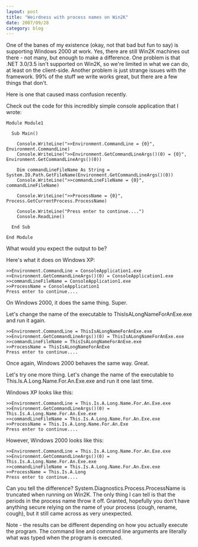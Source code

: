 ```yaml
---
layout: post
title: "Weirdness with process names on Win2K"
date: 2007/09/28
category: blog
---
```


One of the banes of my existence (okay, not that bad but fun to say) is supporting Windows 2000 at work. Yes, there are still Win2K machines out there - not many, but enough to make a difference. One problem is that .NET 3.0/3.5 isn't supported on Win2K, so we're limited in what we can do, at least on the client-side. Another problem is just strange issues with the framework. 99% of the stuff we write works great, but there are a few things that don't. 

Here is one that caused mass confusion recently. 

Check out the code for this incredibly simple console application that I wrote:

    Module Module1

      Sub Main()

        Console.WriteLine(">>Environment.CommandLine = {0}", Environment.CommandLine)
        Console.WriteLine(">>Environment.GetCommandLineArgs()(0) = {0}", Environment.GetCommandLineArgs()(0))

        Dim commandLineFileName As String = System.IO.Path.GetFileName(Environment.GetCommandLineArgs()(0))
        Console.WriteLine(">>commandLineFileName = {0}", commandLineFileName)

        Console.WriteLine(">>ProcessName = {0}", Process.GetCurrentProcess.ProcessName)

        Console.WriteLine("Press enter to continue....")
        Console.ReadLine()

      End Sub

    End Module

What would you expect the output to be? 

Here's what it does on Windows XP:

    >>Environment.CommandLine = ConsoleApplication1.exe
    >>Environment.GetCommandLineArgs()(0) = ConsoleApplication1.exe
    >>commandLineFileName = ConsoleApplication1.exe
    >>ProcessName = ConsoleApplication1
    Press enter to continue.... 

On Windows 2000, it does the same thing. Super.

Let's change the name of the executable to ThisIsALongNameForAnExe.exe and run it again.

    >>Environment.CommandLine = ThisIsALongNameForAnExe.exe
    >>Environment.GetCommandLineArgs()(0) = ThisIsALongNameForAnExe.exe
    >>commandLineFileName = ThisIsALongNameForAnExe.exe
    >>ProcessName = ThisIsALongNameForAnExe
    Press enter to continue.... 

Once again, Windows 2000 behaves the same way. Great. 

Let's try one more thing. Let's change the name of the executable to This.Is.A.Long.Name.For.An.Exe.exe and run it one last time. 

Windows XP looks like this:

    >>Environment.CommandLine = This.Is.A.Long.Name.For.An.Exe.exe
    >>Environment.GetCommandLineArgs()(0) = This.Is.A.Long.Name.For.An.Exe.exe
    >>commandLineFileName = This.Is.A.Long.Name.For.An.Exe.exe
    >>ProcessName = This.Is.A.Long.Name.For.An.Exe
    Press enter to continue.... 

However, Windows 2000 looks like this:

    >>Environment.CommandLine = This.Is.A.Long.Name.For.An.Exe.exe
    >>Environment.GetCommandLineArgs()(0) = This.Is.A.Long.Name.For.An.Exe.exe
    >>commandLineFileName = This.Is.A.Long.Name.For.An.Exe.exe
    >>ProcessName = This.Is.A.Long
    Press enter to continue.... 

Can you tell the difference? System.Diagnostics.Process.ProcessName is truncated when running on Win2K. The only thing I can tell is that the periods in the process name throw it off. Granted, hopefully you don't have anything secure relying on the name of your process (cough, rename, cough), but it still came across as very unexpected.

Note - the results can be different depending on how you actually execute the program. The command line and command line arguments are literally what was typed when the program is executed.

